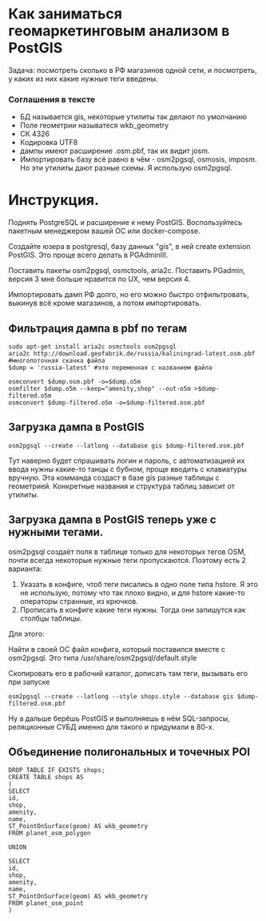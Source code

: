 # Как заниматься геомаркетинговым анализом в PostGIS

Задача: посмотреть сколько в РФ магазинов одной сети, и посмотреть, у каких из них какие нужные теги введены.

### Соглашения в тексте

* БД называется gis, некоторые утилиты так делают по умолчанию
* Поле геометрии называтеся wkb_geometry
* СК 4326
* Кодировка UTF8
* дампы имеют расширение .osm.pbf, так их видит josm.
* Импортировать базу всё равно в чём - osm2pgsql, osmosis, imposm. Но эти утилиты дают разные схемы. Я использую osm2pgsql.

# Инструкция.
Поднять PostgreSQL и расширение к нему PostGIS. Воспользуйтесь пакетным менеджером вашей ОС или docker-compose.

Создайте юзера в postgresql, базу данных "gis", в ней create extension PostGIS. Это проще всего делать в PGAdminIII.

Поставить пакеты osm2pgsql, osmctools, aria2c. Поставить PGadmin, версия 3 мне больше нравится по UX, чем версия 4.

Импортировать дамп РФ долго, но его можно быстро отфильтровать, выкинув всё кроме магазинов, а потом импортировать.


## Фильтрация дампа в pbf по тегам
```
sudo apt-get install aria2c osmctools osm2pgsql 
aria2c http://download.geofabrik.de/russia/kaliningrad-latest.osm.pbf  #многопоточная скачка файла
$dump = 'russia-latest' #это переменная с названием файла

osmconvert $dump.osm.pbf -o=$dump.o5m
osmfilter $dump.o5m --keep="amenity,shop" --out-o5m >$dump-filtered.o5m
osmconvert $dump-filtered.o5m -o=$dump-filtered.osm.pbf

```

## Загрузка дампа в PostGIS

```
osm2pgsql --create --latlong --database gis $dump-filtered.osm.pbf
```
Тут наверно будет спрашивать логин и пароль, с автоматизацией их ввода нужны какие-то танцы с бубном, проще вводить с клавиатуры вручную. 
Эта комманда создаст в базе gis разные таблицы с геометрией. Конкретные названия и структура таблиц зависит от утилиты.

## Загрузка дампа в PostGIS теперь уже с нужными тегами.

osm2pgsql создаёт поля в таблице только для некоторых тегов OSM, почти всегда некоторые нужные теги пропускаются. Поэтому есть 2 варианта:

1. Указать в конфиге, чтоб теги писались в одно поле типа hstore. Я это не использую, потому что так плохо видно, и для hstore какие-то операторы странные, из крючков.
2. Прописать в конфиге какие теги нужны. Тогда они запишутся как столбцы таблицы. 

Для этого: 

Найти в своей ОС файл конфига, который поставился вместе с osm2pgsql. Это типа /usr/share/osm2pgsql/default.style

Скопировать его в рабочий каталог, дописать там теги, вызывать его при запуске

```
osm2pgsql --create --latlong --style shops.style --database gis $dump-filtered.osm.pbf
```

Ну а дальше берёшь PostGIS и выполняешь в нём SQL-запросы, реляционные СУБД именно для такого и придумали в 80-х.

## Объединение полигональных и точечных POI

```
DROP TABLE IF EXISTS shops;
CREATE TABLE shops AS 
(
SELECT 
id,
shop,
amenity,
name,
ST_PointOnSurface(geom) AS wkb_geometry
FROM planet_osm_polygon

UNION

SELECT 
id,
shop,
amenity,
name,
ST_PointOnSurface(geom) AS wkb_geometry
FROM planet_osm_point
)
```
